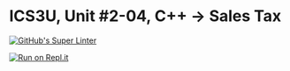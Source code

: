 # ICS3U, Unit #2-04, C++ → Sales Tax
[![GitHub's Super Linter](https://github.com/Mr-Coxall/ICS3U-Unit3-01-CPP-sales_tax/workflows/GitHub's%20Super%20Linter/badge.svg)](https://github.com/Mr-Coxall/ICS3U-Unit3-01-CPP-sales_tax/actions)

[![Run on Repl.it](https://repl.it/badge/github/Mr-Coxall/ICS3U-Unit3-01-CPP-sales_tax)](https://repl.it/github/Mr-Coxall/ICS3U-Unit3-01-CPP-sales_tax)